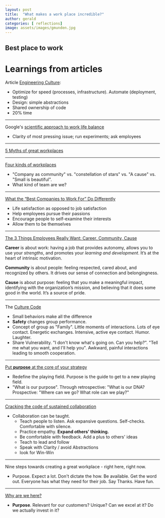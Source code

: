 ```yaml
---
layout: post
title:  "What makes a work place incredible?"
author: gerald
categories: [ reflections]
image: assets/images/gmunden.jpg
---
```


Best place to work
---

# Learnings from articles

Article [Engineering Culture](http://www.effectiveengineer.com/blog/what-makes-a-good-engineering-culture):

- Optimize for speed (processes, infrastructure). Automate (deployment, testing)
- Design: simple abstractions
- Shared ownership of code
- 20% time

___
Google's [scientific approach to work life balance](https://hbr.org/2014/03/googles-scientific-approach-to-work-life-balance-and-much-more)
- Clarity of most pressing issue; run experiments; ask employees

___
[5 Myths of great workplaces](https://hbr.org/2015/03/5-myths-of-great-workplaces)

___
[Four kinds of workplaces](https://hbr.org/2017/04/4-kinds-of-workplaces-and-how-to-know-which-is-best-for-you)
- "Company as community" vs. "constellation of stars" vs. "A cause" vs. "Small is beautiful". 
- What kind of team are we?

___
[What the “Best Companies to Work For” Do Differently](https://hbr.org/2019/12/what-the-best-companies-to-work-for-do-differently)
- Life satisfaction as opposed to job satisfaction
- Help employees pursue their passions
- Encourage people to self-examine their interests
- Allow them to be themselves

___
[The 3 Things Employees Really Want: Career, Community, Cause](https://hbr.org/2018/02/people-want-3-things-from-work-but-most-companies-are-built-around-only-one)

**Career** is about work: having a job that provides autonomy, allows you to use your *strengths*, and
promotes your *learning and development*. It’s at the heart of intrinsic motivation.

**Community** is about people: feeling respected, cared about, and recognized by others. It drives our sense of connection and belongingness.

**Cause** is about purpose: feeling that you make a meaningful impact, identifying with the
organization’s mission, and believing that it does some good in the world. It’s a source of pride.

___
The [Culture Code](http://danielcoyle.com/excerpt-culture-code/)

- Small behaviors make all the difference
- **Safety** changes group performance. 
- Concept of group as "Family". Little moments of interactions. Lots of eye contact. Energetic exchanges. Intensive, active eye contact. Humor. Laughter.
- Share Vulnerability. "I don't know what's going on. Can you help?". "Tell me what you want, and I'll help you". Awkward, painful interactions leading to smooth cooperation.

___
[Put **purpose** at the core of your strategy](https://hbr.org/2019/09/put-purpose-at-the-core-of-your-strategy)
- Redefine the playing field. Purpose is the guide to get to a new playing field. 
- "What is our purpose". Through retrospective: "What is our DNA? Prospective: "Where can we go? What role can we play?"

___
[Cracking the code of sustained collaboration](https://hbr.org/2019/11/cracking-the-code-of-sustained-collaboration)
- Collaboration can be taught. 
    - Teach people to listen. Ask expansive questions. Self-checks. Comfortable with silence.
    - Practice empathy. **Expand others' thinking.**
    - Be comfortable with feedback. Add a plus to others' ideas
    - Teach to lead and follow
    - Speak with Clarity / avoid Abstractions
    - look for Win-Win

___
Nine steps towards creating a great workplace - right here, right now.

- Purpose. Expect a lot. Don't dictate the how. Be available. Get the word out. Everyone has what they need for their job. Say Thanks. Have fun.

___
[Why are we here?](https://hbr.org/2019/11/why-are-we-here)

- **Purpose**. Relevant for our customers? Unique? Can we excel at it? Do we actually invest in it?
